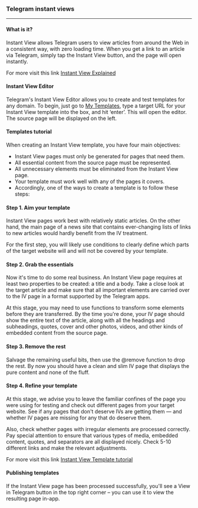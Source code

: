 ### Telegram instant views
---

#### What is it?
Instant View allows Telegram users to view articles from around the Web in a consistent way, with zero loading time. When you get a link to an article via Telegram, simply tap the Instant View button, and the page will open instantly.

For more visit this link [Instant View Explained](https://instantview.telegram.org)

#### Instant View Editor
Telegram's Instant View Editor allows you to create and test templates for any domain. To begin, just go to [My Templates](https://instantview.telegram.org/my), type a target URL for your Instant View template into the box, and hit ‘enter’. This will open the editor. The source page will be displayed on the left.

#### Templates tutorial
When creating an Instant View template, you have four main objectives:

- Instant View pages must only be generated for pages that need them.
- All essential content from the source page must be represented.
- All unnecessary elements must be eliminated from the Instant View page.
- Your template must work well with any of the pages it covers.
- Accordingly, one of the ways to create a template is to follow these steps:

#### Step 1. Aim your template
Instant View pages work best with relatively static articles. On the other hand, the main page of a news site that contains ever-changing lists of links to new articles would hardly benefit from the IV treatment.

For the first step, you will likely use conditions to clearly define which parts of the target website will and will not be covered by your template.

#### Step 2. Grab the essentials
Now it's time to do some real business. An Instant View page requires at least two properties to be created: a title and a body. Take a close look at the target article and make sure that all important elements are carried over to the IV page in a format supported by the Telegram apps.

At this stage, you may need to use functions to transform some elements before they are transferred. By the time you're done, your IV page should show the entire text of the article, along with all the headings and subheadings, quotes, cover and other photos, videos, and other kinds of embedded content from the source page.

#### Step 3. Remove the rest
Salvage the remaining useful bits, then use the @remove function to drop the rest. By now you should have a clean and slim IV page that displays the pure content and none of the fluff.

#### Step 4. Refine your template
At this stage, we advise you to leave the familiar confines of the page you were using for testing and check out different pages from your target website. See if any pages that don't deserve IVs are getting them — and whether IV pages are missing for any that do deserve them.

Also, check whether pages with irregular elements are processed correctly. Pay special attention to ensure that various types of media, embedded content, quotes, and separators are all displayed nicely. Check 5-10 different links and make the relevant adjustments.

For more visit this link [Instant View Template tutorial](https://instantview.telegram.org/#templates-tutorial)

#### Publishing templates
If the Instant View page has been processed successfully, you'll see a View in Telegram button in the top right corner – you can use it to view the resulting page in-app.

